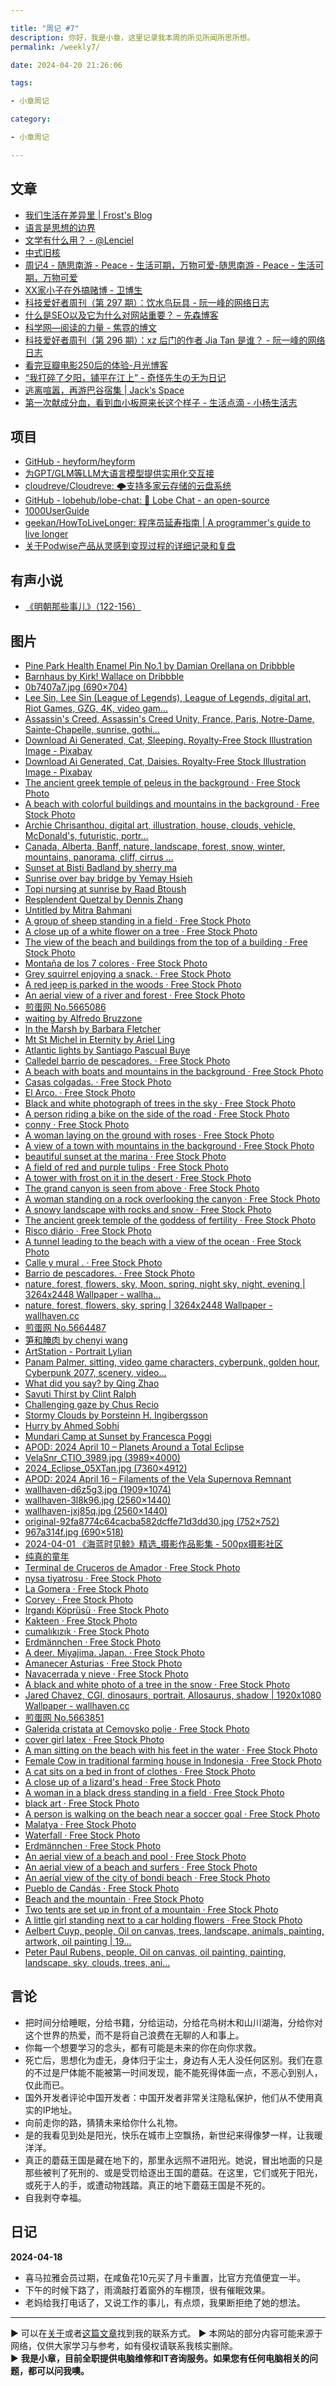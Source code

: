 ```yaml
---

title: "周记 #7"
description: 你好，我是小章，这里记录我本周的所见所闻所思所想。
permalink: /weekly7/

date: 2024-04-20 21:26:06

tags:

- 小章周记

category:

- 小章周记

---
```



## 文章

- [我们生活在差异里 | Frost's Blog](https://frostming.com/2024/diversity/?utm_source=blogfinder)
- [语言是思想的边界](https://kinnoukabokudo.com/3832/?utm_source=blogfinder)
- [文学有什么用？ - @Lenciel](https://lenciel.com/2024/04/what-is-literature-for/?utm_source=blogfinder)
- [中式旧核](https://www.domon.cn/zhong-shi-jiu-he/?utm_source=blogfinder)
- [周记4 - 随思南游 - Peace - 生活可期，万物可爱-随思南游 - Peace - 生活可期，万物可爱](https://www.ssnur.com/zhouji4/)
- [XX家小子在外搞赌博 - 卫博生](https://www.webersongao.com/weisay/2024/4012.html)
- [科技爱好者周刊（第 297 期）：饮水鸟玩具 - 阮一峰的网络日志](http://www.ruanyifeng.com/blog/2024/04/weekly-issue-297.html)
- [什么是SEO以及它为什么对网站重要？ – 先森博客](https://www.sey.ink/6124/)
- [科学网—阅读的力量 - 焦霓的博文](https://blog.sciencenet.cn/blog-3578660-1430255.html)
- [科技爱好者周刊（第 296 期）：xz 后门的作者 Jia Tan 是谁？ - 阮一峰的网络日志](http://www.ruanyifeng.com/blog/2024/04/weekly-issue-296.html)
- [看完豆瓣电影250后的体验-月光博客](https://www.williamlong.info/archives/7421.html)
- [“我打碎了夕阳，铺平在江上” - 奇怪先生の无为日记](https://qgxs.work/index.php/48.html)
- [逃离喧嚣，再游巴谷宿集 | Jack‘s Space](https://veryjack.com/photograph/bagusuji_2/?utm_source=blogfinder)
- [第一次献成分血，看到血小板原来长这个样子 - 生活点滴 - 小杨生活志](https://www.yanghuaxing.com/blog/1946.html)

## 项目

- [GitHub - heyform/heyform](https://github.com/heyform/heyform)
- [为GPT/GLM等LLM大语言模型提供实用化交互接](https://github.com/binary-husky/gpt_academic)
- [cloudreve/Cloudreve: 🌩支持多家云存储的云盘系统](https://github.com/cloudreve/Cloudreve)
- [GitHub - lobehub/lobe-chat: 🤯 Lobe Chat - an open-source](https://github.com/lobehub/lobe-chat)
- [1000UserGuide](https://1000userguide.com/#/)
- [geekan/HowToLiveLonger: 程序员延寿指南 | A programmer's guide to live longer](https://github.com/geekan/HowToLiveLonger)
- [关于Podwise产品从灵感到变现过程的详细记录和复盘](https://book.hardhacker.com/)

## 有声小说

- [《明朝那些事儿》（122-156）](https://www.ximalaya.com/album/13507836)

## 图片

- [Pine Park Health Enamel Pin No.1 by Damian Orellana on Dribbble](https://dribbble.com/shots/24001516)
- [Barnhaus by Kirk! Wallace on Dribbble](https://dribbble.com/shots/24010801)
- [0b7407a7.jpg (690×704)](https://imgc.1see.org/dapenti/63683198/0b7407a7.jpg)
- [Lee Sin, Lee Sin (League of Legends), League of Legends, digital art, Riot Games, GZG, 4K, video gam...](https://wallhaven.cc/w/7pk6yo)
- [Assassin's Creed, Assassin's Creed Unity, France, Paris, Notre-Dame, Sainte-Chapelle, sunrise, gothi...](https://wallhaven.cc/w/qzed7q)
- [Download Ai Generated, Cat, Sleeping. Royalty-Free Stock Illustration Image - Pixabay](https://pixabay.com/illustrations/ai-generated-cat-sleeping-asleep-8704567/)
- [Download Ai Generated, Cat, Daisies. Royalty-Free Stock Illustration Image - Pixabay](https://pixabay.com/illustrations/ai-generated-cat-daisies-animal-8703669/)
- [The ancient greek temple of peleus in the background · Free Stock Photo](https://www.pexels.com/photo/the-ancient-greek-temple-of-peleus-in-the-background-21854776/)
- [A beach with colorful buildings and mountains in the background · Free Stock Photo](https://www.pexels.com/photo/a-beach-with-colorful-buildings-and-mountains-in-the-background-21847534/)
- [Archie Chrisanthou, digital art, illustration, house, clouds, vehicle, McDonald's, futuristic, portr...](https://wallhaven.cc/w/zyjx6v)
- [Canada, Alberta, Banff, nature, landscape, forest, snow, winter, mountains, panorama, cliff, cirrus ...](https://wallhaven.cc/w/2yxklm)
- [Sunset at Bisti Badland by sherry ma](https://1x.com/photo/2776378)
- [Sunrise over bay bridge by Yemay Hsieh](https://1x.com/photo/2775783)
- [Topi nursing at sunrise by Raad Btoush](https://1x.com/photo/2776385)
- [Resplendent Quetzal by Dennis Zhang](https://1x.com/photo/2777147)
- [Untitled by Mitra Bahmani](https://1x.com/photo/2774749)
- [A group of sheep standing in a field · Free Stock Photo](https://www.pexels.com/photo/a-group-of-sheep-standing-in-a-field-21880094/)
- [A close up of a white flower on a tree · Free Stock Photo](https://www.pexels.com/photo/a-close-up-of-a-white-flower-on-a-tree-21880007/)
- [The view of the beach and buildings from the top of a building · Free Stock Photo](https://www.pexels.com/photo/the-view-of-the-beach-and-buildings-from-the-top-of-a-building-21856236/)
- [Montaña de los 7 colores · Free Stock Photo](https://www.pexels.com/photo/montana-de-los-7-colores-21856583/)
- [Grey squirrel enjoying a snack. · Free Stock Photo](https://www.pexels.com/photo/grey-squirrel-enjoying-a-snack-21876025/)
- [A red jeep is parked in the woods · Free Stock Photo](https://www.pexels.com/photo/a-red-jeep-is-parked-in-the-woods-21875995/)
- [An aerial view of a river and forest · Free Stock Photo](https://www.pexels.com/photo/landscape-beach-water-summer-21856660/)
- [煎蛋网 No.5665086](https://jandan.net/t/5665086)
- [waiting by Alfredo Bruzzone](https://1x.com/photo/2775089)
- [In the Marsh by Barbara Fletcher](https://1x.com/photo/2774788)
- [Mt St Michel in Eternity by Ariel Ling](https://1x.com/photo/2769098)
- [Atlantic lights by Santiago Pascual Buye](https://1x.com/photo/2774607)
- [Calledel barrio de pescadores. · Free Stock Photo](https://www.pexels.com/photo/calledel-barrio-de-pescadores-21853265/)
- [A beach with boats and mountains in the background · Free Stock Photo](https://www.pexels.com/photo/a-beach-with-boats-and-mountains-in-the-background-21853226/)
- [Casas colgadas. · Free Stock Photo](https://www.pexels.com/photo/casas-colgadas-21853213/)
- [El Arco. · Free Stock Photo](https://www.pexels.com/photo/el-arco-21853210/)
- [Black and white photograph of trees in the sky · Free Stock Photo](https://www.pexels.com/photo/black-and-white-photograph-of-trees-in-the-sky-21852685/)
- [A person riding a bike on the side of the road · Free Stock Photo](https://www.pexels.com/photo/a-person-riding-a-bike-on-the-side-of-the-road-21852645/)
- [conny · Free Stock Photo](https://www.pexels.com/photo/conny-21852587/)
- [A woman laying on the ground with roses · Free Stock Photo](https://www.pexels.com/photo/a-woman-laying-on-the-ground-with-roses-21847905/)
- [A view of a town with mountains in the background · Free Stock Photo](https://www.pexels.com/photo/a-view-of-a-town-with-mountains-in-the-background-21847812/)
- [beautiful sunset at the marina · Free Stock Photo](https://www.pexels.com/photo/beautiful-sunset-at-the-marina-21847758/)
- [A field of red and purple tulips · Free Stock Photo](https://www.pexels.com/photo/a-field-of-red-and-purple-tulips-21837520/)
- [A tower with frost on it in the desert · Free Stock Photo](https://www.pexels.com/photo/a-tower-with-frost-on-it-in-the-desert-21858888/)
- [The grand canyon is seen from above · Free Stock Photo](https://www.pexels.com/photo/the-grand-canyon-is-seen-from-above-21858887/)
- [A woman standing on a rock overlooking the canyon · Free Stock Photo](https://www.pexels.com/photo/a-woman-standing-on-a-rock-overlooking-the-canyon-21858859/)
- [A snowy landscape with rocks and snow · Free Stock Photo](https://www.pexels.com/photo/a-snowy-landscape-with-rocks-and-snow-21858857/)
- [The ancient greek temple of the goddess of fertility · Free Stock Photo](https://www.pexels.com/photo/the-ancient-greek-temple-of-the-goddess-of-fertility-21854783/)
- [Risco diário · Free Stock Photo](https://www.pexels.com/photo/risco-diario-21847209/)
- [A tunnel leading to the beach with a view of the ocean · Free Stock Photo](https://www.pexels.com/photo/a-tunnel-leading-to-the-beach-with-a-view-of-the-ocean-21852857/)
- [Calle y mural . · Free Stock Photo](https://www.pexels.com/photo/calle-y-mural-21853352/)
- [Barrio de pescadores. · Free Stock Photo](https://www.pexels.com/photo/barrio-de-pescadores-21853337/)
- [nature, forest, flowers, sky, Moon, spring, night sky, night, evening | 3264x2448 Wallpaper - wallha...](https://wallhaven.cc/w/o5ez75)
- [nature, forest, flowers, sky, spring | 3264x2448 Wallpaper - wallhaven.cc](https://wallhaven.cc/w/m3mxo1)
- [煎蛋网 No.5664487](https://jandan.net/t/5664487)
- [笋和腌肉 by chenyi wang](https://1x.com/photo/2774370)
- [ArtStation - Portrait Lylian](https://www.artstation.com/artwork/LRzwRl)
- [Panam Palmer, sitting, video game characters, cyberpunk, golden hour, Cyberpunk 2077, scenery, video...](https://wallhaven.cc/w/jxj8ep)
- [What did you say? by Qing Zhao](https://1x.com/photo/2759320)
- [Savuti Thirst by Clint Ralph](https://1x.com/photo/2774936)
- [Challenging gaze by Chus Recio](https://1x.com/photo/2775623)
- [Stormy Clouds by Þorsteinn H. Ingibergsson](https://1x.com/photo/2768111)
- [Hurry by Ahmed Sobhi](https://1x.com/photo/2776056)
- [Mundari Camp at Sunset by Francesca Poggi](https://1x.com/photo/2772205)
- [APOD: 2024 April 10 – Planets Around a Total Eclipse](http://sprite.phys.ncku.edu.tw/astrolab/mirrors/apod/ap240410.html)
- [VelaSnr_CTIO_3989.jpg (3989×4000)](http://sprite.phys.ncku.edu.tw/astrolab/mirrors/apod/image/2404/VelaSnr_CTIO_3989.jpg)
- [2024_Eclipse_05XTan.jpg (7360×4912)](http://sprite.phys.ncku.edu.tw/astrolab/mirrors/apod/image/2404/2024_Eclipse_05XTan.jpg)
- [APOD: 2024 April 16 – Filaments of the Vela Supernova Remnant](http://sprite.phys.ncku.edu.tw/astrolab/mirrors/apod/ap240416.html)
- [wallhaven-d6z5g3.jpg (1909×1074)](https://w.wallhaven.cc/full/d6/wallhaven-d6z5g3.jpg)
- [wallhaven-3l8k96.jpg (2560×1440)](https://w.wallhaven.cc/full/3l/wallhaven-3l8k96.jpg)
- [wallhaven-jxj85q.jpg (2560×1440)](https://w.wallhaven.cc/full/jx/wallhaven-jxj85q.jpg)
- [original-92fa8774c64cacba582dcffe71d3dd30.jpg (752×752)](https://cdn.dribbble.com/userupload/13599898/file/original-92fa8774c64cacba582dcffe71d3dd30.jpg?resize=752x)
- [967a314f.jpg (690×518)](https://imgc.1see.org/dapenti/17686c03/967a314f.jpg)
- [2024-04-01 《海蓝时见鲸》精选_摄影作品影集 - 500px摄影社区](https://500px.com.cn/community/set/098df776561a4575a869f70311fff47c/details)
- [纯真的童年](https://500px.com.cn/community/set/3a30e076bfaf44aca225cab7155a7ae8/details)
- [Terminal de Cruceros de Amador · Free Stock Photo](https://www.pexels.com/photo/terminal-de-cruceros-de-amador-21821530/)
- [nysa tiyatrosu · Free Stock Photo](https://www.pexels.com/photo/nysa-tiyatrosu-21819927/)
- [La Gomera · Free Stock Photo](https://www.pexels.com/photo/la-gomera-21815208/)
- [Corvey · Free Stock Photo](https://www.pexels.com/photo/corvey-21832066/)
- [Irgandı Köprüsü · Free Stock Photo](https://www.pexels.com/photo/irgandi-koprusu-21820703/)
- [Kakteen · Free Stock Photo](https://www.pexels.com/photo/kakteen-21820469/)
- [cumalıkızık · Free Stock Photo](https://www.pexels.com/photo/cumalikizik-21820581/)
- [Erdmännchen · Free Stock Photo](https://www.pexels.com/photo/erdmannchen-21820299/)
- [A deer. Miyajima. Japan. · Free Stock Photo](https://www.pexels.com/photo/a-deer-miyajima-japan-21820832/)
- [Amanecer Asturias · Free Stock Photo](https://www.pexels.com/photo/amanecer-asturias-21820342/)
- [Navacerrada y nieve · Free Stock Photo](https://www.pexels.com/photo/navacerrada-y-nieve-21820624/)
- [A black and white photo of a tree in the snow · Free Stock Photo](https://www.pexels.com/photo/cold-snow-wood-black-and-white-21822187/)
- [Jared Chavez, CGI, dinosaurs, portrait, Allosaurus, shadow | 1920x1080 Wallpaper - wallhaven.cc](https://wallhaven.cc/w/kxg3mm)
- [煎蛋网 No.5663851](https://jandan.net/t/5663851)
- [Galerida cristata at Cemovsko polje · Free Stock Photo](https://www.pexels.com/photo/galerida-cristata-at-cemovsko-polje-21771999/)
- [cover girl latex · Free Stock Photo](https://www.pexels.com/photo/cover-girl-latex-21795417/)
- [A man sitting on the beach with his feet in the water · Free Stock Photo](https://www.pexels.com/photo/a-man-sitting-on-the-beach-with-his-feet-in-the-water-21792172/)
- [Female Cow in traditional farming house in Indonesia · Free Stock Photo](https://www.pexels.com/photo/female-cow-in-traditional-farming-house-in-indonesia-21791813/)
- [A cat sits on a bed in front of clothes · Free Stock Photo](https://www.pexels.com/photo/a-cat-sits-on-a-bed-in-front-of-clothes-21791810/)
- [A close up of a lizard's head · Free Stock Photo](https://www.pexels.com/photo/a-close-up-of-a-lizard-s-head-21774688/)
- [A woman in a black dress standing in a field · Free Stock Photo](https://www.pexels.com/photo/a-woman-in-a-black-dress-standing-in-a-field-21768688/)
- [black art · Free Stock Photo](https://www.pexels.com/photo/black-art-21764986/)
- [A person is walking on the beach near a soccer goal · Free Stock Photo](https://www.pexels.com/photo/a-person-is-walking-on-the-beach-near-a-soccer-goal-21777924/)
- [Malatya · Free Stock Photo](https://www.pexels.com/photo/malatya-21777939/)
- [Waterfall · Free Stock Photo](https://www.pexels.com/photo/waterfall-21728647/)
- [Erdmännchen · Free Stock Photo](https://www.pexels.com/photo/erdmannchen-21728252/)
- [An aerial view of a beach and pool · Free Stock Photo](https://www.pexels.com/photo/an-aerial-view-of-a-beach-and-pool-21714759/)
- [An aerial view of a beach and surfers · Free Stock Photo](https://www.pexels.com/photo/an-aerial-view-of-a-beach-and-surfers-21714758/)
- [An aerial view of the city of bondi beach · Free Stock Photo](https://www.pexels.com/photo/an-aerial-view-of-the-city-of-bondi-beach-21714732/)
- [Pueblo de Candás · Free Stock Photo](https://www.pexels.com/photo/pueblo-de-candas-21771590/)
- [Beach and the mountain · Free Stock Photo](https://www.pexels.com/photo/beach-and-the-mountain-21794148/)
- [Two tents are set up in front of a mountain · Free Stock Photo](https://www.pexels.com/photo/two-tents-are-set-up-in-front-of-a-mountain-21794739/)
- [A little girl standing next to a car holding flowers · Free Stock Photo](https://www.pexels.com/photo/a-little-girl-standing-next-to-a-car-holding-flowers-21654006/)
- [Aelbert Cuyp, people, Oil on canvas, trees, landscape, animals, painting, artwork, oil painting | 19...](https://wallhaven.cc/w/gpkzjl)
- [Peter Paul Rubens, people, Oil on canvas, oil painting, painting, landscape, sky, clouds, trees, ani...](https://wallhaven.cc/w/qze92d)

## 言论

- 把时间分给睡眠，分给书籍，分给运动，分给花鸟树木和山川湖海，分给你对这个世界的热爱，而不是将自己浪费在无聊的人和事上。
- 你每一个想要学习的念头，都有可能是未来的你在向你求救。
- 死亡后，思想化为虚无，身体归于尘土，身边有人无人没任何区别。我们在意的不过是尸体能不能被第一时间发现，能不能死得体面一点，不恶心到别人，仅此而已。
- 国外开发者评论中国开发者：中国开发者非常关注隐私保护，他们从不使用真实的IP地址。
- 向前走你的路，猜猜未来给你什么礼物。
- 是的我看见到处是阳光，快乐在城市上空飘扬，新世纪来得像梦一样，让我暖洋洋。
- 真正的蘑菇王国是藏在地下的，那里永远照不进阳光。她说，冒出地面的只是那些被判了死刑的、或是受罚给逐出王国的蘑菇。在这里，它们或死于阳光，或死于人的手，或遭动物践踏。真正的地下蘑菇王国是不死的。
- 自我剥夺幸福。

## 日记

**2024-04-18**  

- 喜马拉雅会员过期，在咸鱼花10元买了月卡重置，比官方充值便宜一半。
- 下午的时候下路了，雨滴敲打着窗外的车棚顶，很有催眠效果。
- 老妈给我打电话了，又说工作的事儿，有点烦，我果断拒绝了她的想法。

---
▶ 可以在[关于](https://itxiaozhang.com/about/)或者[这篇文章](https://itxiaozhang.com/about-computer-repair-services-with-me/)找到我的联系方式。
▶ 本网站的部分内容可能来源于网络，仅供大家学习与参考，如有侵权请联系我核实删除。  
▶ **我是小章，目前全职提供电脑维修和IT咨询服务。如果您有任何电脑相关的问题，都可以问我噢。**  
